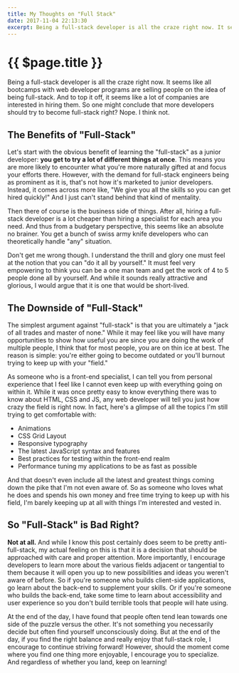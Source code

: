 ```yaml
---
title: My Thoughts on "Full Stack"
date: 2017-11-04 22:13:30
excerpt: Being a full-stack developer is all the craze right now. It seems like all bootcamps with web developer programs are selling people on the idea of being full-stack. And to top it off, it seems like a lot of companies are interested in hiring them. So one might conclude that more developers should try to become full-stack right? Nope. I think not.
---
```


# {{ $page.title }}

Being a full-stack developer is all the craze right now. It seems like all bootcamps with web developer programs are selling people on the idea of being full-stack. And to top it off, it seems like a lot of companies are interested in hiring them. So one might conclude that more developers should try to become full-stack right? Nope. I think not.

## The Benefits of "Full-Stack"

Let's start with the obvious benefit of learning the "full-stack" as a junior developer: **you get to try a lot of different things at once**. This means you are more likely to encounter what you're more naturally gifted at and focus your efforts there. However, with the demand for full-stack engineers being as prominent as it is, that's not how it's marketed to junior developers. Instead, it comes across more like, "We give you all the skills so you can get hired quickly!" And I just can't stand behind that kind of mentality.

Then there of course is the business side of things. After all, hiring a full-stack developer is a lot cheaper than hiring a specialist for each area you need. And thus from a budgetary perspective, this seems like an absolute no brainer. You get a bunch of swiss army knife developers who can theoretically handle "any" situation. 

Don't get me wrong though. I understand the thrill and glory one must feel at the notion that you can "do it all by yourself." It must feel very empowering to think you can be a one man team and get the work of 4 to 5 people done all by yourself. And while it sounds really attractive and glorious, I would argue that it is one that would be short-lived.

## The Downside of "Full-Stack"

The simplest argument against "full-stack" is that you are ultimately a "jack of all trades and master of none." While it may feel like you will have many opportunities to show how useful you are since you are doing the work of multiple people, I think that for most people, you are on thin ice at best. The reason is simple: you're either going to become outdated or you'll burnout trying to keep up with your "field."

As someone who is a front-end specialist, I can tell you from personal experience that I feel like I cannot even keep up with everything going on within it. While it was once pretty easy to know everything there was to know about HTML, CSS and JS, any web developer will tell you just how crazy the field is right now. In fact, here's a glimpse of all the topics I'm still trying to get comfortable with:

- Animations
- CSS Grid Layout
- Responsive typography
- The latest JavaScript syntax and features
- Best practices for testing within the front-end realm
- Performance tuning my applications to be as fast as possible

And that doesn't even include all the latest and greatest things coming down the pike that I'm not even aware of. So as someone who loves what he does and spends his own money and free time trying to keep up with his field, I'm barely keeping up at all with things I'm interested and vested in.

## So "Full-Stack" is Bad Right? 

**Not at all.** And while I know this post certainly does seem to be pretty anti-full-stack, my actual feeling on this is that it is a decision that should be approached with care and proper attention. More importantly, I encourage developers to learn more about the various fields adjacent or tangential to them because it will open you up to new possibilities and ideas you weren't aware of before. So if you're someone who builds client-side applications, go learn about the back-end to supplement your skills. Or if you're someone who builds the back-end, take some time to learn about accessibility and user experience so you don't build terrible tools that people will hate using.

At the end of the day, I have found that people often tend lean towards one side of the puzzle versus the other. It's not something you necessarily decide but often find yourself unconsciously doing. But at the end of the day, if you find the right balance and really enjoy that full-stack role, I encourage to continue striving forward! However, should the moment come where you find one thing more enjoyable, I encourage you to specialize. And regardless of whether you land, keep on learning!